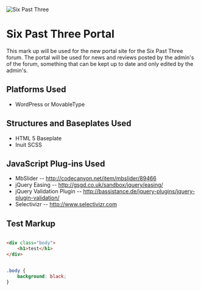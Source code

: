 ![Six Past Three](http://img40.imageshack.us/img40/7527/supernaturalsupernatura.gif)

# Six Past Three Portal

This mark up will be used for the new portal site for the Six Past Three forum. The portal will be used for news and reviews posted by the admin's of the forum, something that can be kept up to date and only edited by the admin's.

## Platforms Used

- WordPress or MovableType

## Structures and Baseplates Used

- HTML 5 Baseplate
- Inuit SCSS

## JavaScript Plug-ins Used

- MbSlider 
-- http://codecanyon.net/item/mbslider/89466
- jQuery Easing
-- http://gsgd.co.uk/sandbox/jquery/easing/
- jQuery Validation Plugin
-- http://bassistance.de/jquery-plugins/jquery-plugin-validation/
- Selectivizr 
-- http://www.selectivizr.com

## Test Markup 


```html

<div class="body">
	<h1>test</h1>
</div>

```

```css

.body {
	background: black;
}

```

